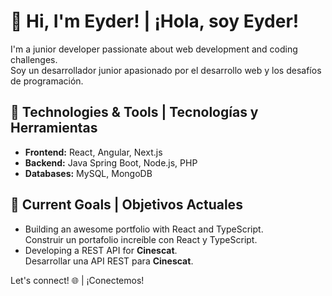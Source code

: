 # 👋 Hi, I'm Eyder! | ¡Hola, soy Eyder!

I'm a junior developer passionate about web development and coding challenges.  
Soy un desarrollador junior apasionado por el desarrollo web y los desafíos de programación.

## 🚀 Technologies & Tools | Tecnologías y Herramientas
- **Frontend:** React, Angular, Next.js
- **Backend:** Java Spring Boot, Node.js, PHP
- **Databases:** MySQL, MongoDB

## 🎯 Current Goals | Objetivos Actuales
- Building an awesome portfolio with React and TypeScript.  
  Construir un portafolio increíble con React y TypeScript.  
- Developing a REST API for **Cinescat**.  
  Desarrollar una API REST para **Cinescat**.

Let's connect! 🌐 | ¡Conectemos!
